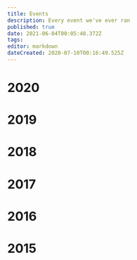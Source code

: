 ```yaml
---
title: Events
description: Every event we've ever ran
published: true
date: 2021-06-04T00:05:48.372Z
tags: 
editor: markdown
dateCreated: 2020-07-10T00:16:49.525Z
---
```


# 2020


# 2019


# 2018


# 2017


# 2016


# 2015
